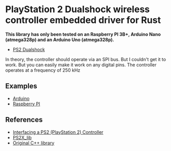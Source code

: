 # PlayStation 2 Dualshock wireless controller embedded driver for Rust
**This library has only been tested on an Raspberry PI 3B+, Arduino Nano (atmega328p) and an Arduino Uno (atmega328p).**
- [PS2 Dualshock](https://en.wikipedia.org/wiki/DualShock)

In theory, the controller should operate via an SPI bus. But I couldn't get it to work. But you can easily make it work on any digital pins.
The controller operates at a frequency of 250 kHz

## Examples
- [Arduino](https://github.com/esedev/arduino-demo-emdl)
- [Raspberry PI](https://github.com/esedev/rpi-demo-emdl)

## References
- [Interfacing a PS2 (PlayStation 2) Controller](https://store.curiousinventor.com/guides/PS2)
- [PS2X_lib](https://github.com/Lynxmotion/Arduino-PS2X?tab=readme-ov-file)
- [Original C++ library](http://www.billporter.info/?p=240)
